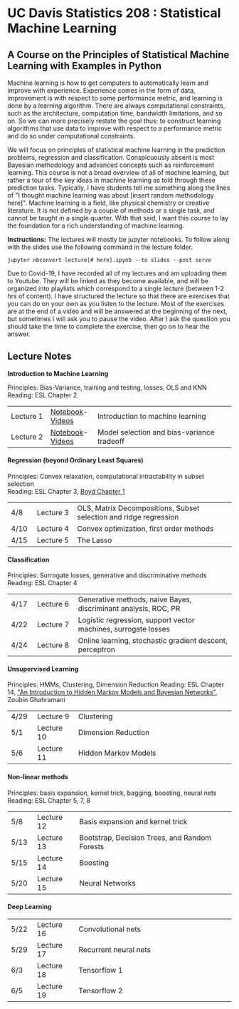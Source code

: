 UC Davis Statistics 208 : Statistical Machine Learning
==============================

A Course on the Principles of Statistical Machine Learning with Examples in Python
-----------------------------

Machine learning is how to get computers to automatically learn and improve with experience. Experience comes in the form of data, improvement is with respect to some performance metric, and learning is done by a learning algorithm. There are always computational constraints, such as the architecture, computation time, bandwidth limitations, and so on. So we can more precisely restate the goal thus: to construct learning algorithms that use data to improve with respect to a performance metric and do so under computational constraints.

We will focus on principles of statistical machine learning in the prediction problems, regression and classification.  Conspicuously absent is most Bayesian methodology and advanced concepts such as reinforcement learning.  This course is not a broad overview of all of machine learning, but rather a tour of the key ideas in machine learning as told through these prediction tasks.  Typically, I have students tell me something along the lines of "I thought machine learning was about [insert random methodology here]".  Machine learning is a field, like physical chemistry or creative literature.  It is not defined by a couple of methods or a single task, and cannot be taught in a single quarter.  With that said, I want this course to lay the foundation for a rich understanding of machine learning.

**Instructions:** The lectures will mostly be jupyter notebooks.  To follow along with the slides use the following command in the lecture folder.

```
jupyter nbconvert lecture[# here].ipynb --to slides --post serve
```
Due to Covid-19, I have recorded all of my lectures and am uploading them to Youtube.  They will be linked as they become available, and will be organized into playlists which correspond to a single lecture (between 1-2 hrs of content).  I have structured the lecture so that there are exercises that you can do on your own as you listen to the lecture.  Most of the exercises are at the end of a video and will be answered at the beginning of the next, but sometimes I will ask you to pause the video.  After I ask the question you should take the time to complete the exercise, then go on to hear the answer.

Lecture Notes
--------------

**Introduction to Machine Learning**

Principles: Bias-Variance, training and testing, losses, OLS and KNN<br>
Reading: ESL Chapter 2
<table>
<tr><td width="100px">Lecture 1</td><td width="100px"><a href="lectures/lecture1/lecture1.ipynb">Notebook</a>-<a href="https://www.youtube.com/playlist?list=PLCTcZfebNw2ljcIu-iGRRhAOS1ZTVbJYv">Videos</a></td><td width="650px">Introduction to machine learning</td></tr>
<tr><td width="100px">Lecture 2</td><td width="100px"><a href="lectures/lecture2/lecture2.ipynb">Notebook</a>-<a href="">Videos</td><td width="650px">Model selection and bias-variance tradeoff</td></tr>
</table>

<h4>Regression (beyond Ordinary Least Squares)</h4>

Principles: Convex relaxation, computational intractability in subset selection<br>
Reading: ESL Chapter 3, [Boyd Chapter 1](http://stanford.edu/~boyd/cvxbook/bv_cvxbook.pdf)
<table>
<tr><td width="50px">4/8</td><td width="100px">Lecture 3</td><td width="650px">OLS,  Matrix Decompositions, Subset selection and ridge regression</td></tr>
<tr><td width="50px">4/10</td><td width="100px">Lecture 4</td><td width="650px">Convex optimization, first order methods</td></tr>
<tr><td width="50px">4/15</td><td width="100px">Lecture 5</td><td width="650px">The Lasso</td></tr>
</table>

<h4>Classification</h4>

Principles: Surrogate losses, generative and discriminative methods<br>
Reading: ESL Chapter 4
<table>
<tr><td width="50px">4/17</td><td width="100px">Lecture 6</td><td width="650px">Generative methods, naive Bayes, discriminant analysis, ROC, PR</td></tr>
<tr><td width="50px">4/22</td><td width="100px">Lecture 7</td><td width="650px">Logistic regression, support vector machines, surrogate losses</td></tr>
<tr><td width="50px">4/24</td><td width="100px">Lecture 8</td><td width="650px">Online learning, stochastic gradient descent, perceptron</td></tr>
</table>

<h4>Unsupervised Learning</h4>

Principles: HMMs, Clustering, Dimension Reduction
Reading: ESL Chapter 14, ["An Introduction to Hidden Markov Models and Bayesian Networks"](http://mlg.eng.cam.ac.uk/zoubin/papers/ijprai.pdf), Zoubin Ghahramani
<table>    
<tr><td width="50px">4/29</td><td width="100px">Lecture 9</td><td width="650px">Clustering</td></tr>
<tr><td width="50px">5/1</td><td width="100px">Lecture 10</td><td width="650px">Dimension Reduction</td></tr>
<tr><td width="50px">5/6</td><td width="100px">Lecture 11</td><td width="650px">Hidden Markov Models</td></tr>
</table>

<h4>Non-linear methods</h4>

Principles: basis expansion, kernel trick, bagging, boosting, neural nets<br>
Reading: ESL Chapter 5, 7, 8
<table>
<tr><td width="50px">5/8</td><td width="100px">Lecture 12</td><td width="650px">Basis expansion and kernel trick</td></tr>
<tr><td width="50px">5/13</td><td width="105px">Lecture 13</td><td width="650px">Bootstrap, Decision Trees, and Random Forests</td></tr>
<tr><td width="50px">5/15</td><td width="105px">Lecture 14</td><td width="650px">Boosting</td></tr>
<tr><td width="50px">5/20</td><td width="100px">Lecture 15</td><td width="650px">Neural Networks</td></tr>
</table>

<h4>Deep Learning</h4>
<table>
<tr><td width="50px">5/22</td><td width="105px">Lecture 16</td><td width="650px">Convolutional nets</td></tr>
<tr><td width="50px">5/29</td><td width="105px">Lecture 17</td><td width="650px">Recurrent neural nets</td></tr>
<tr><td width="50px">6/3</td><td width="105px">Lecture 18</td><td width="650px">Tensorflow 1</td></tr>
<tr><td width="50px">6/5</td><td width="105px">Lecture 19</td><td width="650px">Tensorflow 2</td></tr>
</table>
